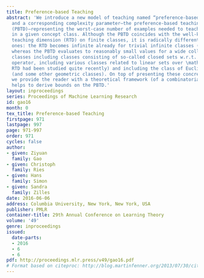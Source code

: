 ```yaml
---
title: Preference-based Teaching
abstract: 'We introduce a new model of teaching named “preference-based teaching”
  and a corresponding complexity parameter—the preference-based teaching dimension
  (PBTD)—representing the worst-case number of examples needed to teach any concept
  in a given concept class. Although the PBTD coincides with the well-known recursive
  teaching dimension (RTD) on finite classes, it is radically different on infinite
  ones: the RTD becomes infinite already for trivial infinite classes (such as half-intervals)
  whereas the PBTD evaluates to reasonably small values for a wide collection of infinite
  classes including classes consisting of so-called closed sets w.r.t. a given closure
  operator, including various classes related to linear sets over \mathbbN_0 (whose
  RTD had been studied quite recently) and including the class of Euclidean half-spaces
  (and some other geometric classes). On top of presenting these concrete results,
  we provide the reader with a theoretical framework (of a combinatorial flavor) which
  helps to derive bounds on the PBTD.'
layout: inproceedings
series: Proceedings of Machine Learning Research
id: gao16
month: 0
tex_title: Preference-based Teaching
firstpage: 971
lastpage: 997
page: 971-997
order: 971
cycles: false
author:
- given: Ziyuan
  family: Gao
- given: Christoph
  family: Ries
- given: Hans
  family: Simon
- given: Sandra
  family: Zilles
date: 2016-06-06
address: Columbia University, New York, New York, USA
publisher: PMLR
container-title: 29th Annual Conference on Learning Theory
volume: '49'
genre: inproceedings
issued:
  date-parts:
  - 2016
  - 6
  - 6
pdf: http://proceedings.mlr.press/v49/gao16.pdf
# Format based on citeproc: http://blog.martinfenner.org/2013/07/30/citeproc-yaml-for-bibliographies/
---
```

